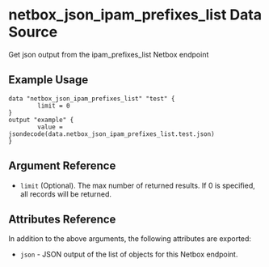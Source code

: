 # netbox\_json\_ipam\_prefixes\_list Data Source

Get json output from the ipam_prefixes_list Netbox endpoint

## Example Usage

```hcl
data "netbox_json_ipam_prefixes_list" "test" {
        limit = 0
}
output "example" {
        value = jsondecode(data.netbox_json_ipam_prefixes_list.test.json)
}
```

## Argument Reference

* ``limit`` (Optional). The max number of returned results. If 0 is specified, all records will be returned.

## Attributes Reference

In addition to the above arguments, the following attributes are exported:
* ``json`` - JSON output of the list of objects for this Netbox endpoint.

